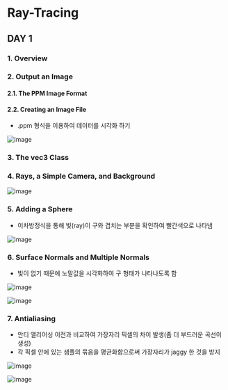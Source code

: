# Ray-Tracing

## DAY 1
### 1. Overview
### 2. Output an Image
#### 2.1. The PPM Image Format
#### 2.2. Creating an Image File
* .ppm 형식을 이용하여 데이터를 시각화 하기

![image](https://user-images.githubusercontent.com/86725870/172625459-aa761851-1355-4f85-932b-1018045c09bc.png)
### 3. The vec3 Class
### 4. Rays, a Simple Camera, and Background
![image](https://user-images.githubusercontent.com/86725870/172440941-b310efdd-dd2e-4ed4-983c-b9d205a8d929.png)
### 5. Adding a Sphere
* 이차방정식을 통해 빛(ray)이 구와 겹치는 부분을 확인하여 빨간색으로 나타냄

![image](https://user-images.githubusercontent.com/86725870/172537389-7987b8ca-56bd-49bd-b61a-7370b6e74076.png)

### 6. Surface Normals and Multiple Normals
* 빛이 없기 때문에 노말값을 시각화하여 구 형태가 나타나도록 함

![image](https://user-images.githubusercontent.com/86725870/172539749-dd5e6e30-3c52-4922-8f7e-fd2294fa046f.png)

![image](https://user-images.githubusercontent.com/86725870/172609554-cff5ea29-fea8-422d-99cb-1ceeb18e3a1e.png)

### 7. Antialiasing
* 안티 앨리어싱 이전과 비교하여 가장자리 픽셀의 차이 발생(좀 더 부드러운 곡선이 생성)
* 각 픽셀 안에 있는 샘플의 묶음을 평균화함으로써 가장자리가 jaggy 한 것을 방지

![image](https://user-images.githubusercontent.com/86725870/172623475-ec45bd65-e99c-417b-9f50-322c6f083767.png)

![image](https://user-images.githubusercontent.com/86725870/173000934-0a3ee038-4e14-45fc-bc1f-0f859221b7ea.png)

